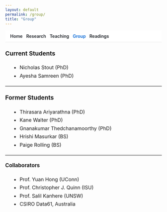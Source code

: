 ```yaml
---
layout: default
permalink: /group/
title: "Group"
---
```

<link rel="stylesheet" href="{{ '/assets/css/site-overrides.css?v=8' | relative_url }}">

<style>
/* Hide Cayman's blue header/footer */
.page-header{display:none!important}
footer.site-footer{display:none!important}

/* Content width + NO mid-word breaking */
.main-content{max-width:900px;margin:0 auto;padding:0 1rem!important;line-height:1.65}
.main-content, .main-content *{overflow-wrap:normal;word-break:normal;hyphens:auto}

/* Top nav (mobile wrapping handled by site-overrides.css) */
.topnav{
  position:sticky;top:0;z-index:20;
  display:flex;flex-wrap:wrap;gap:.4rem .75rem;align-items:center;
  padding:.6rem 1rem;background:#fff;border-bottom:1px solid #e5e5e5
}
.topnav a{text-decoration:none;font-weight:600;color:#1f2328}
.topnav a:hover{text-decoration:underline}
.topnav .active{color:#0366d6}

/* Page typography — use rem so global scaling applies */
.page-body{font-size:1rem;line-height:1.65}
.page-body h1{font-size:1.35rem;margin-top:1.2em}
.page-body h2{font-size:1.2rem;margin-top:1.1em}
.page-body h3{font-size:1.05rem;margin-top:1.0em}
.page-body ul{margin:.4rem 0 .8rem 1.2rem}
.page-body hr{margin:1.2em 0;border:0;border-top:1px solid #e5e5e5}
</style>

<nav class="topnav">
  <a href="/">Home</a>
  <a href="/research/">Research</a>
  <a href="/teaching/">Teaching</a>
  <a class="active" href="/group/">Group</a>
  <a href="/blog/">Readings</a>
</nav>

<div class="page-body" markdown="1">

## Current Students
- Nicholas Stout (PhD)  
- Ayesha Samreen (PhD)  

<hr>

## Former Students
- Thirasara Ariyarathna (PhD)  
- Kane Walter (PhD)  
- Gnanakumar Thedchanamoorthy (PhD)  
- Hrishi Masurkar (BS)  
- Paige Rolling (BS)

<hr>

### Collaborators
- Prof. Yuan Hong (UConn)  
- Prof. Christopher J. Quinn (ISU)  
- Prof. Salil Kanhere (UNSW)  
- CSIRO Data61, Australia

</div>
